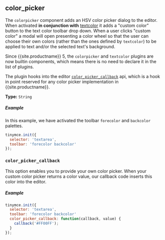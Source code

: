 ## color_picker

The `colorpicker` component adds an HSV color picker dialog to the editor. When activated **in conjunction with** [textcolor](../textcolor/) it adds a "custom color" button to the text color toolbar drop down. When a user clicks "custom color" a modal will open presenting a color wheel so that the user can choose their own colors (rather than the ones defined by `textcolor`) to be applied to text and/or the selected text's background.

Since {{site.productname}} 5, the `colorpicker` and `textcolor` plugins are now builtin components, which means there is no need to declare it in the list of plugins.

The plugin hooks into the editor [`color_picker_callback`](#color_picker_callback) api, which is a hook in point reserved for any color picker implementation in {{site.productname}}.

**Type:** `String`

##### Example

In this example, we have activated the toolbar `forecolor` and `backcolor` palettes.

```js
tinymce.init({
  selector: 'textarea',
  toolbar: 'forecolor backcolor'
});
```

### `color_picker_callback`

This option enables you to provide your own color picker. When your custom color picker returns a color value, our callback code inserts this color into the editor.

##### Example

```js
tinymce.init({
  selector: 'textarea',
  toolbar: 'forecolor backcolor'
  color_picker_callback: function(callback, value) {
    callback('#FF00FF');
  }
});
```
